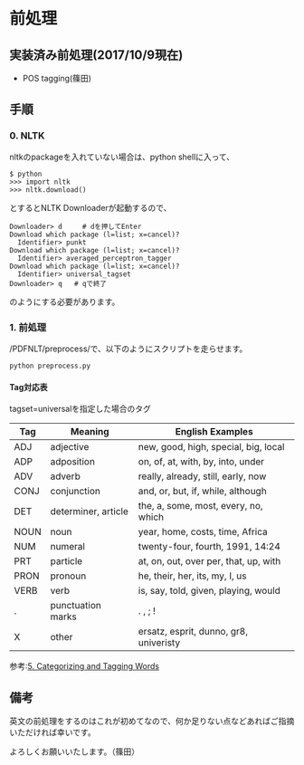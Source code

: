 # 前処理

## 実装済み前処理(2017/10/9現在)

* POS tagging(篠田)

## 手順

### 0. NLTK

nltkのpackageを入れていない場合は、python shellに入って、

```
$ python
>>> import nltk
>>> nltk.download()
```

とするとNLTK Downloaderが起動するので、

```
Downloader> d     # dを押してEnter
Download which package (l=list; x=cancel)?
  Identifier> punkt
Download which package (l=list; x=cancel)?
  Identifier> averaged_perceptron_tagger
Download which package (l=list; x=cancel)?
  Identifier> universal_tagset
Downloader> q   # qで終了
```

のようにする必要があります。

### 1. 前処理

/PDFNLT/preprocess/で、以下のようにスクリプトを走らせます。

```
python preprocess.py
```

#### Tag対応表

tagset=universalを指定した場合のタグ

|Tag|Meaning|English Examples|
|----|-----|-----------|
|ADJ|adjective|new, good, high, special, big, local|
|ADP|adposition|on, of, at, with, by, into, under|
|ADV|adverb|really, already, still, early, now|
|CONJ|conjunction|and, or, but, if, while, although|
|DET|determiner, article|the, a, some, most, every, no, which|
|NOUN|noun|year, home, costs, time, Africa|
|NUM|numeral|twenty-four, fourth, 1991, 14:24|
|PRT|particle|at, on, out, over per, that, up, with|
|PRON|pronoun|he, their, her, its, my, I, us|
|VERB|verb|is, say, told, given, playing, would|
|.|punctuation marks|. , ; !|
|X|other|ersatz, esprit, dunno, gr8, univeristy|

参考:[5. Categorizing and Tagging Words](http://www.nltk.org/book/ch05.html)


## 備考
英文の前処理をするのはこれが初めてなので、何か足りない点などあればご指摘いただければ幸いです。

よろしくお願いいたします。（篠田）